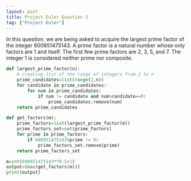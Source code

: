 ```yaml
---
layout: post
title: Project Euler Question 3
tag: ["Project Euler"]
---
```


In this question, we are being asked to acquire the largest prime factor of the integer 600851475143. A prime factor is a natural number whose only factors are 1 and itself. The first few prime factors are 2, 3, 5, and 7. The integer 1 is considered neither prime nor composite.

```python
def largest_prime_factor(n):
    # creating list of the range of integers from 2 to n
    prime_candidates=list(range(2,n))
    for candidate in prime_candidates:    
        for num in prime_candidates:
            if num != candidate and num%candidate==0:
                prime_candidates.remove(num)
    return prime_candidates

def get_factors(m):
    prime_factors=list(largest_prime_factor(m))
    prime_factors_set=set(prime_factors)
    for prime in prime_factors:
        if 600851475143%prime != 0:
            prime_factors_set.remove(prime)
    return prime_factors_set

m=int(600851475143**0.5+1)
output=(max(get_factors(m)))
print(output)
